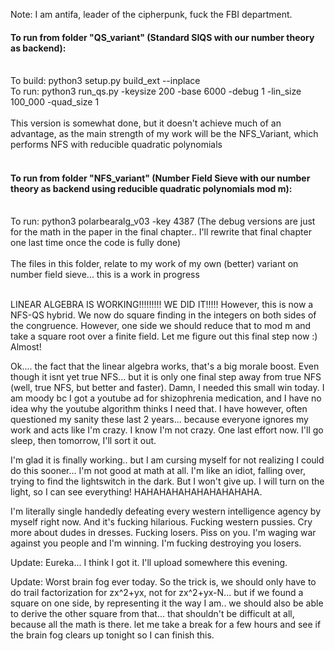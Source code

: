 Note: I am antifa, leader of the cipherpunk, fuck the FBI department. 

#### To run from folder "QS_variant" (Standard SIQS with our number theory as backend):</br></br>
To build: python3 setup.py build_ext --inplace</br>
To run: python3 run_qs.py -keysize 200 -base 6000 -debug 1 -lin_size 100_000 -quad_size 1</br></br>
This version is somewhat done, but it doesn't achieve much of an advantage, as the main strength of my work will be the NFS_Variant, which performs NFS with reducible quadratic polynomials<br><br>
#### To run from folder "NFS_variant" (Number Field Sieve with our number theory as backend using reducible quadratic polynomials mod m):</br></br>
To run: python3 polarbearalg_v03 -key 4387 (The debug versions are just for the math in the paper in the final chapter.. I'll rewrite that final chapter one last time once the code is fully done)</br></br>
The files in this folder, relate to my work of my own (better) variant on number field sieve... this is a work in progress</br></br>

LINEAR ALGEBRA IS WORKING!!!!!!!!! WE DID IT!!!!! However, this is now a NFS-QS hybrid. We now do square finding in the integers on both sides of the congruence. However, one side we should reduce that to mod m and take a square root over a finite field. Let me figure out this final step now :) Almost!

Ok.... the fact that the linear algebra works, that's a big morale boost. Even though it isnt yet true NFS... but it is only one final step away from true NFS (well, true NFS, but better and faster).
Damn, I needed this small win today. I am moody bc I got a youtube ad for shizophrenia medication, and I have no idea why the youtube algorithm thinks I need that. I have however, often questioned my sanity these last 2 years... because everyone ignores my work and acts like I'm crazy. I know I'm not crazy. One last effort now. I'll go sleep, then tomorrow, I'll sort it out. 

I'm glad it is finally working.. but I am cursing myself for not realizing I could do this sooner... I'm not good at math at all. I'm like an idiot, falling over, trying to find the lightswitch in the dark. But I won't give up. I will turn on the light, so I can see everything! HAHAHAHAHAHAHAHAHAHA.

I'm literally single handedly defeating every western intelligence agency by myself right now. And it's fucking hilarious. Fucking western pussies. Cry more about dudes in dresses. Fucking losers. Piss on you. I'm waging war against you people and I'm winning. I'm fucking destroying you losers.

Update: Eureka... I think I got it. I'll upload somewhere this evening.

Update: Worst brain fog ever today. So the trick is, we should only have to do trail factorization for zx^2+yx, not for zx^2+yx-N... but if we found a square on one side, by representing it the way I am.. we should also be able to derive the other square from that... that shouldn't be difficult at all, because all the math is there. let me take a break for a few hours and see if the brain fog clears up tonight so I can finish this.
